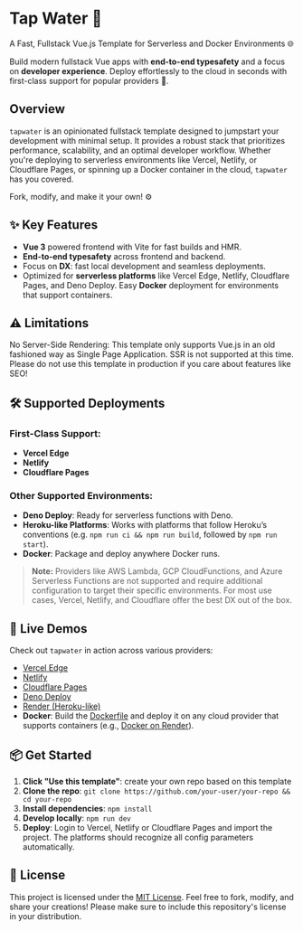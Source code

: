 # Tap Water 🚰

A Fast, Fullstack Vue.js Template for Serverless and Docker Environments 🌐

Build modern fullstack Vue apps with **end-to-end typesafety** and a focus on **developer experience**. Deploy effortlessly to the cloud in seconds with first-class support for popular providers 🚀.

## Overview

`tapwater` is an opinionated fullstack template designed to jumpstart your development with minimal setup. It provides a robust stack that prioritizes performance, scalability, and an optimal developer workflow. Whether you're deploying to serverless environments like Vercel, Netlify, or Cloudflare Pages, or spinning up a Docker container in the cloud, `tapwater` has you covered.

Fork, modify, and make it your own! ⚙️

## ✨ Key Features

- **Vue 3** powered frontend with Vite for fast builds and HMR.
- **End-to-end typesafety** across frontend and backend.
- Focus on **DX**: fast local development and seamless deployments.
- Optimized for **serverless platforms** like Vercel Edge, Netlify, Cloudflare Pages, and Deno Deploy. Easy **Docker** deployment for environments that support containers.

## ⚠️ Limitations
No Server-Side Rendering: This template only supports Vue.js in an old fashioned way as Single Page Application. SSR is not supported at this time.
Please do not use this template in production if you care about features like SEO!

## 🛠️ Supported Deployments

### First-Class Support:

- **Vercel Edge**
- **Netlify**
- **Cloudflare Pages**

### Other Supported Environments:

- **Deno Deploy**: Ready for serverless functions with Deno.
- **Heroku-like Platforms**: Works with platforms that follow Heroku’s conventions (e.g. `npm run ci && npm run build`, followed by `npm run start`).
- **Docker**: Package and deploy anywhere Docker runs.

> **Note:** Providers like AWS Lambda, GCP CloudFunctions, and Azure Serverless Functions are not supported and require additional configuration to target their specific environments. For most use cases, Vercel, Netlify, and Cloudflare offer the best DX out of the box.

## 🚀 Live Demos

Check out `tapwater` in action across various providers:

- [Vercel Edge](https://tapw.vercel.app)
- [Netlify](https://tapw.netlify.app)
- [Cloudflare Pages](https://tapw.pages.dev)
- [Deno Deploy](https://tapw.deno.dev)
- [Render (Heroku-like)](https://tapw.onrender.com)
- **Docker**: Build the [Dockerfile](Dockerfile) and deploy it on any cloud provider that supports containers (e.g., [Docker on Render](https://tapw-docker.onrender.com)).

## 📦 Get Started

1. **Click "Use this template"**: create your own repo based on this template
1. **Clone the repo**: `git clone https://github.com/your-user/your-repo && cd your-repo`
2. **Install dependencies**: `npm install`
3. **Develop locally**: `npm run dev`
4. **Deploy**: Login to Vercel, Netlify or Cloudflare Pages and import the project. The platforms should recognize all config parameters automatically.

## 📄 License

This project is licensed under the [MIT License](LICENSE). Feel free to fork, modify, and share your creations!
Please make sure to include this repository's license in your distribution.

